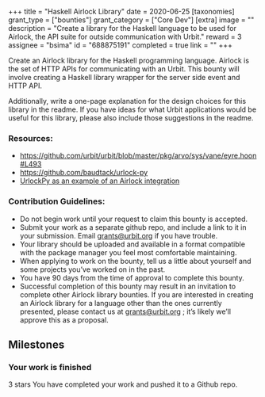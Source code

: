 +++
title = "Haskell Airlock Library"
date = 2020-06-25
[taxonomies]
grant_type = ["bounties"]
grant_category = ["Core Dev"]
[extra]
image = ""
description = "Create a library for the Haskell language to be used for Airlock, the API suite for outside communication with Urbit."
reward = 3
assignee = "bsima"
id = "688875191"
completed = true
link = ""
+++

Create an Airlock library for the Haskell programming language. Airlock is the set of HTTP APIs for communicating with an Urbit. This bounty will involve creating a Haskell library wrapper for the server side event and HTTP API. 

Additionally, write a one-page explanation for the design choices for this library in the readme. If you have ideas for what Urbit applications would be useful for this library, please also include those suggestions in the readme.

### Resources:

- https://github.com/urbit/urbit/blob/master/pkg/arvo/sys/vane/eyre.hoon#L493
- https://github.com/baudtack/urlock-py
- [UrlockPy as an example of an Airlock integration](https://github.com/urbit/docs/pull/892)


### Contribution Guidelines:

- Do not begin work until your request to claim this bounty is accepted.
- Submit your work as a separate github repo, and include a link to it in your submission. Email grants@urbit.org if you have trouble.
- Your library should be uploaded and available in a format compatible with the package manager you feel most comfortable maintaining.
- When applying to work on the bounty, tell us a little about yourself and some projects you’ve worked on in the past.
- You have 90 days from the time of approval to complete this bounty.
- Successful completion of this bounty may result in an invitation to complete other Airlock library bounties. If you are interested in creating an Airlock library for a language other than the ones currently presented, please contact us at grants@urbit.org ; it’s likely we’ll approve this as a proposal.


## Milestones


### Your work is finished
3 stars
You have completed your work and pushed it to a Github repo.

    